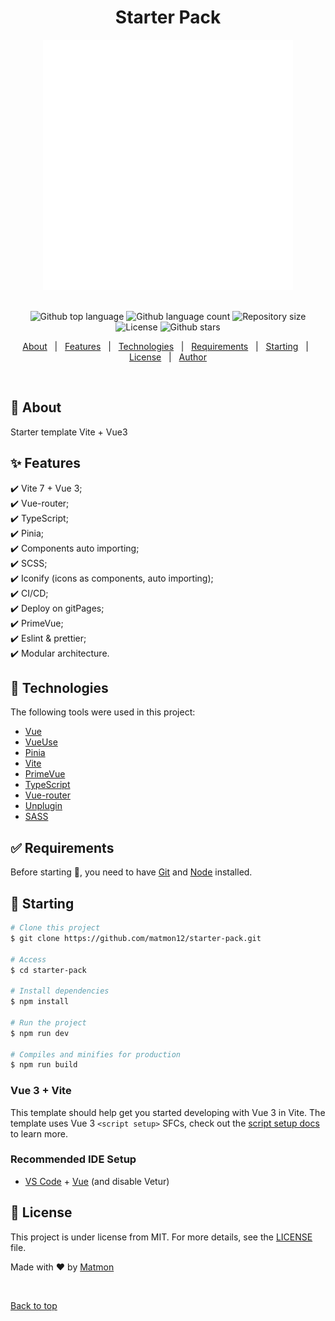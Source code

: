 <h1 align="center">Starter Pack</h1>

<div align="center" id="top">
  <img src="./public/readme-logo.svg" alt="logo" />
</div>
&#xa0;

<p align="center">
  <img alt="Github top language" src="https://img.shields.io/github/languages/top/matmon12/starter-pack?color=42d392">

  <img alt="Github language count" src="https://img.shields.io/github/languages/count/matmon12/starter-pack?color=d36449">

  <img alt="Repository size" src="https://img.shields.io/github/repo-size/matmon12/starter-pack?color=4cc71e">

  <img alt="License" src="https://img.shields.io/github/license/matmon12/starter-pack?color=56BEB8">

  <img alt="Github stars" src="https://img.shields.io/github/stars/matmon12/starter-pack?color=56BEB8" />
</p>

<p align="center">
  <a href="#dart-about">About</a> &#xa0; | &#xa0;
  <a href="#sparkles-features">Features</a> &#xa0; | &#xa0;
  <a href="#rocket-technologies">Technologies</a> &#xa0; | &#xa0;
  <a href="#white_check_mark-requirements">Requirements</a> &#xa0; | &#xa0;
  <a href="#checkered_flag-starting">Starting</a> &#xa0; | &#xa0;
  <a href="#memo-license">License</a> &#xa0; | &#xa0;
  <a href="https://github.com/matmon12" target="_blank">Author</a>
</p>

<br>

## :dart: About

Starter template Vite + Vue3

## :sparkles: Features

:heavy_check_mark: Vite 7 + Vue 3;\
:heavy_check_mark: Vue-router;\
:heavy_check_mark: TypeScript;\
:heavy_check_mark: Pinia;\
:heavy_check_mark: Components auto importing;\
:heavy_check_mark: SCSS;\
:heavy_check_mark: Iconify (icons as components, auto importing);\
:heavy_check_mark: CI/CD;\
:heavy_check_mark: Deploy on gitPages;\
:heavy_check_mark: PrimeVue;\
:heavy_check_mark: Eslint & prettier;\
:heavy_check_mark: Modular architecture.

## :rocket: Technologies

The following tools were used in this project:

- [Vue](https://vuejs.org/)
- [VueUse](https://vueuse.org/)
- [Pinia](https://pinia.vuejs.org/)
- [Vite](https://vitejs.dev/)
- [PrimeVue](https://primevue.org/)
- [TypeScript](https://www.typescriptlang.org/)
- [Vue-router](https://router.vuejs.org/)
- [Unplugin](https://unplugin.unjs.io/)
- [SASS](https://sass-lang.com/)

## :white_check_mark: Requirements

Before starting :checkered_flag:, you need to have [Git](https://git-scm.com) and [Node](https://nodejs.org/en/) installed.

## :checkered_flag: Starting

```bash
# Clone this project
$ git clone https://github.com/matmon12/starter-pack.git

# Access
$ cd starter-pack

# Install dependencies
$ npm install

# Run the project
$ npm run dev

# Compiles and minifies for production
$ npm run build
```

### Vue 3 + Vite

This template should help get you started developing with Vue 3 in Vite. The template uses Vue 3 `<script setup>` SFCs, check out the [script setup docs](https://v3.vuejs.org/api/sfc-script-setup.html#sfc-script-setup) to learn more.

### Recommended IDE Setup

- [VS Code](https://code.visualstudio.com/) + [Vue](https://marketplace.visualstudio.com/items?itemName=Vue.volar) (and disable Vetur)

## :memo: License

This project is under license from MIT. For more details, see the [LICENSE](LICENSE.md) file.

Made with :heart: by <a href="https://github.com/matmon12" target="_blank">Matmon</a>

&#xa0;

<a href="#top">Back to top</a>
